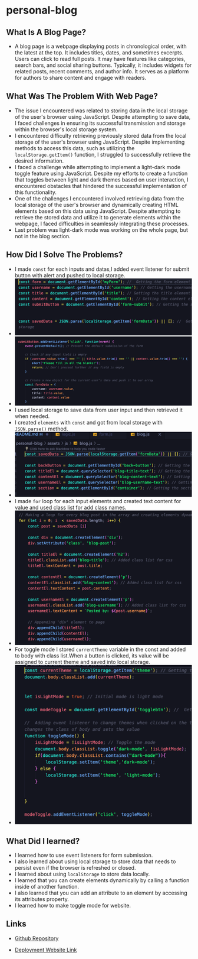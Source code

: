 # personal-blog

## What Is A Blog Page?
* A blog page is a webpage displaying posts in chronological order, with the latest at the top. It includes titles, dates, and sometimes excerpts. Users can click to read full posts. It may have features like categories, search bars, and social sharing buttons. Typically, it includes widgets for related posts, recent comments, and author info. It serves as a platform for authors to share content and engage with readers.

## What Was The Problem With Web Page?
* The issue I encountered was related to storing data in the local storage of the user's browser using JavaScript. Despite attempting to save data, I faced challenges in ensuring its successful transmission and storage within the browser's local storage system.
* I encountered difficulty retrieving previously stored data from the local storage of the user's browser using JavaScript. Despite implementing methods to access this data, such as utilizing the ``localStorage.getItem()`` function, I struggled to successfully retrieve the desired information.
* I faced a challenge while attempting to implement a light-dark mode toggle feature using JavaScript. Despite my efforts to create a function that toggles between light and dark themes based on user interaction, I encountered obstacles that hindered the successful implementation of this functionality.
* One of the challenges I encountered involved retrieving data from the local storage of the user's browser and dynamically creating HTML elements based on this data using JavaScript. Despite attempting to retrieve the stored data and utilize it to generate elements within the webpage, I faced difficulties in seamlessly integrating these processes.
* Last problem was light-dark mode was working on the whole page, but not in the blog section.

## How Did I Solve The Problems?
* I made ``const`` for each inputs and datas,I added event listener for submit button with alert and pushed to local storage.
* ![saved-data](./assets/images/getting-saved-data.png)
* ![eventlistener](./assets/images/submit-button.png)
* I used local storage to save data from user input and then retrieved it when needed.
* I created ``elements`` with ``const`` and got from local storage with ``JSON.parse()`` method.
* ![element-with-const](./assets/images/getting-element-w-const.png)
* I made ``for`` loop for each input elements and created text content for value and used class list for add class names.
* ![blog-page](./assets/images/blog-page-creating-element.png)
* For toggle mode I stored ``currentTheme`` variable in the const and added to body with class list.When a button is clicked, its value will be assigned to current theme and saved into local storage.
* ![toggle-solution](./assets/images/toggle-mode.png) 

## What Did I learned?
* I learned  how to use event listeners for form submission.
* I also learned about using local storage to store data that needs to persist even if the browser is refreshed or closed.
* I learned about using ``localStorage`` to store data locally. 
* I learned that you can create elements dynamically by calling a function inside of another function.
* I also learned that you can add an attribute to an element by accessing its attributes property. 
* I learned how to make toggle mode for website.

## Links

* [Github Repository](https://github.com/veyselarslan12?tab=repositories)

* [Deployment Website Link](https://github.com/veyselarslan12/personal-blog)
